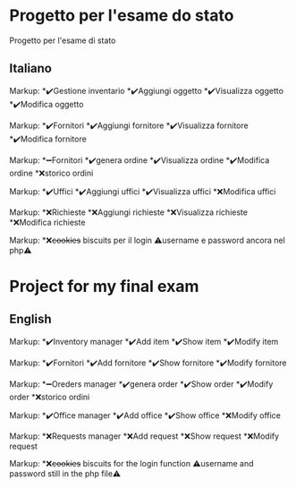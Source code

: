 # Progetto per l'esame do stato
Progetto per l'esame di stato

## Italiano

Markup: *:heavy_check_mark:Gestione inventario
            *:heavy_check_mark:Aggiungi oggetto
            *:heavy_check_mark:Visualizza oggetto
            *:heavy_check_mark:Modifica oggetto

Markup: *:heavy_check_mark:Fornitori
            *:heavy_check_mark:Aggiungi fornitore
            *:heavy_check_mark:Visualizza fornitore
            *:heavy_check_mark:Modifica fornitore

Markup: *:heavy_minus_sign:Fornitori
            *:heavy_check_mark:genera ordine
            *:heavy_check_mark:Visualizza ordine
            *:heavy_check_mark:Modifica ordine
            *:x:storico ordini

Markup: *:heavy_check_mark:Uffici
            *:heavy_check_mark:Aggiungi uffici
            *:heavy_check_mark:Visualizza uffici
            *:x:Modifica uffici

Markup: *:x:Richieste
            *:x:Aggiungi richieste
            *:x:Visualizza richieste
            *:x:Modifica richieste

Markup: *:x:~~cookies~~ biscuits per il login :warning:username e password ancora nel php:warning:


# Project for my final exam

## English

Markup: *:heavy_check_mark:Inventory manager
            *:heavy_check_mark:Add item
            *:heavy_check_mark:Show item
            *:heavy_check_mark:Modify item

Markup: *:heavy_check_mark:Fornitori
            *:heavy_check_mark:Add fornitore
            *:heavy_check_mark:Show fornitore
            *:heavy_check_mark:Modify fornitore

Markup: *:heavy_minus_sign:Oreders manager
            *:heavy_check_mark:genera order
            *:heavy_check_mark:Show order
            *:heavy_check_mark:Modify order
            *:x:storico ordini

Markup: *:heavy_check_mark:Office manager
            *:heavy_check_mark:Add office
            *:heavy_check_mark:Show office
            *:x:Modify office

Markup: *:x:Requests manager
            *:x:Add request
            *:x:Show request
            *:x:Modify request

Markup: *:x:~~cookies~~ biscuits for the login function :warning:username and password still in the php file:warning: